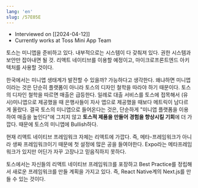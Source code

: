```yaml
---
lang: 'en'
slug: /57E05E
---
```


- Interviewed on [[2024-04-12]]
- Currently works at Toss Mini App Team

토스는 미니앱을 준비하고 있다.
내부적으로는 시스템이 다 갖춰져 있다.
권한 시스템과 보안만 잡아내면 될 것.
리액트 네이티브를 이용할 예정이고,
마이크로프론트엔드 아키텍처를 사용할 것이다.

한국에서는 미니앱 생태계가 발전할 수 있을까?
가능하다고 생각한다.
왜냐하면 미니앱이라는 것은 단순히 플랫폼이 아니라
토스의 디자인 철학을 따라야 하기 때문이다.
토스의 디자인 철학을 따르면 매출은 급등한다.
일례로 대출 서비스를 토스에 접목해서 (유사)미니앱으로 제공했을 때
은행사들이 자사 앱으로 제공했을 때보다 메트릭이 남다르게 올랐다.
결국 토스의 미니앱으로 들어온다는 것은,
단순하게 "미니앱 플랫폼을 이용하여 매출을 높인다"에 그치지 않고
**토스적 제품을 만들어 경험을 향상시킬 기회**에 더 가깝다.
때문에 토스의 미니앱에 Bullish하다.

현재 리액트 네이티브 프레임워크 자체는 리액트에 가깝다.
즉, 메타-프레임워크가 아니라 생짜 프레임워크이기 때문에
첫 설정에 많은 공을 들여야한다.
Expo라는 메타프레임워크가 있지만 어딘가 자꾸 고장나고 믿음직하지 못하다.

토스에서는 자신들의 리액트 네이티브 프레임워크를 포장하고
Best Practice를 정립해서
새로운 프레임워크를 만들 계획을 가지고 있다.
즉, React Native계의 Next.js를 만들 수 있는 것이다.
